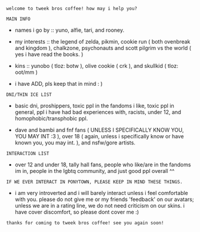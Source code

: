 ` welcome to tweek bros coffee! how may i help you? `

 ` MAIN INFO `
 
* names i go by :: yuno, alfie, tari, and rooney.

* my interests :: the legend of zelda, pikmin, cookie run ( both ovenbreak and kingdom ), chalkzone, psychonauts and scott pilgrim vs the world ( yes i have read the books. )

* kins :: yunobo ( tloz: botw ), olive cookie ( crk ), and skullkid ( tloz: oot/mm )

* i have ADD, pls keep that in mind : )

 ` DNI/THIN ICE LIST `
 
* basic dni, proshippers, toxic ppl in the fandoms i like, toxic ppl in general, ppl i have had bad experiences with, racists, under 12, and homophobic/transphobic ppl.

* dave and bambi and fnf fans ( UNLESS I SPECIFICALLY KNOW YOU, YOU MAY INT :3 ), over 18 ( again, unless i specifically know or have known you, you may int. ), and nsfw/gore artists.

` INTERACTION LIST `

* over 12 and under 18, tally hall fans, people who like/are in the fandoms im in, people in the lgbtq community, and just good ppl overall ^^

` IF WE EVER INTERACT IN PONYTOWN, PLEASE KEEP IN MIND THESE THINGS. `

 * i am very introverted and i will barely interact unless i feel comfortable with you. please do not give me or my friends 'feedback' on our avatars; unless we are in a rating line, we do not need criticism on our skins. i have cover discomfort, so please dont cover me :)

` thanks for coming to tweek bros coffee! see you again soon! `
